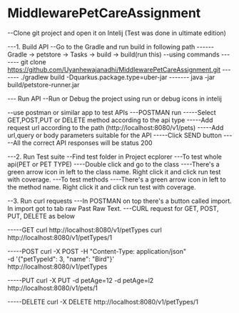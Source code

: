 # MiddlewarePetCareAssignment

--Clone git project and open it on Intelij (Test was done in ultimate edition)

---1. Build API
--Go to the Gradle and run build in following path
------Gradle -> petstore -> Tasks -> build -> build(run this)
--using commands
------- git clone https://github.com/Uyanhewajanadhi/MiddlewarePetCareAssignment.git
------- ./gradlew build -Dquarkus.package.type=uber-jar
------- java -jar build/petstore-runner.jar
       

--- Run API
--Run or Debug the project using run or debug icons in intelij

--use postman or similar app to test APIs
---POSTMAN run
-----Select GET,POST,PUT or DELETE method according to the api type
-----Add request url according to the path (http://localhost:8080/v1/pets)
-----Add url,query or body parameters suitable for the API
-----Click SEND button
-----All the correct API responses will be status 200

---2. Run Test suite
--Find test folder in Project ecplorer
---To test whole api(PET or PET TYPE)
----Double click and go to the class
----There's a green arrow icon in left to the class name. Right click it and click run test with coverage.
---To test methods
----There's a green arrow icon in left to the method name. Right click it and click run test with coverage.

--3. Run curl requests
---In POSTMAN on top there's a button called import. In import got to tab raw Past Raw Text.
---CURL request for GET, POST, PUT, DELETE as below

-----GET
curl http://localhost:8080/v1/petTypes
curl http://localhost:8080/v1/petTypes/1

-----POST
curl -X POST -H "Content-Type: application/json" \
    -d '{"petTypeId": 3, "name": "Bird"}' \
    http://localhost:8080/v1/petTypes

-----PUT
curl -X PUT -d petAge=12 -d petAge=l2 http://localhost:8080/v1/pets/1

-----DELETE
curl -X DELETE http://localhost:8080/v1/petTypes/1



